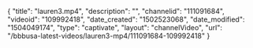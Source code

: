 {
    "title": "lauren3.mp4",
    "description": "",
    "channelid": "111091684",
    "videoid": "109992418",
    "date_created": "1502523068",
    "date_modified": "1504049174",
    "type": "captivate",
    "layout": "channelVideo",
    "url": "\/bbbusa-latest-videos\/lauren3-mp4\/111091684-109992418"
}